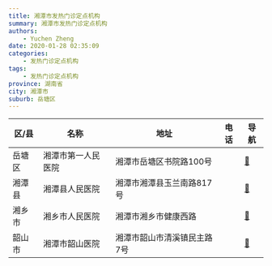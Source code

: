 ```yaml
---
title: 湘潭市发热门诊定点机构
summary: 湘潭市发热门诊定点机构
authors: 
    - Yuchen Zheng
date: 2020-01-28 02:35:09
categories: 
    - 发热门诊定点机构
tags: 
    - 发热门诊定点机构
province: 湖南省
city: 湘潭市
suburb: 岳塘区
---
```


|  区/县  |  名称  |  地址  |  电话  |  导航  |
|------|-------|------|------|------|
|  岳塘区  |  湘潭市第一人民医院  |  湘潭市岳塘区书院路100号  |    |  [🧭](https://ditu.amap.com/search?query=湘潭市第一人民医院)  
|  湘潭县  |  湘潭县人民医院  |  湘潭市湘潭县玉兰南路817号  |    |  [🧭](https://ditu.amap.com/search?query=湘潭县人民医院)  
|  湘乡市  |  湘乡市人民医院  |  湘潭市湘乡市健康西路  |    |  [🧭](https://ditu.amap.com/search?query=湘乡市人民医院)  
|  韶山市  |  湘潭市韶山医院  |  湘潭市韶山市清溪镇民主路7号  |    |  [🧭](https://ditu.amap.com/search?query=湘潭市韶山医院)  

